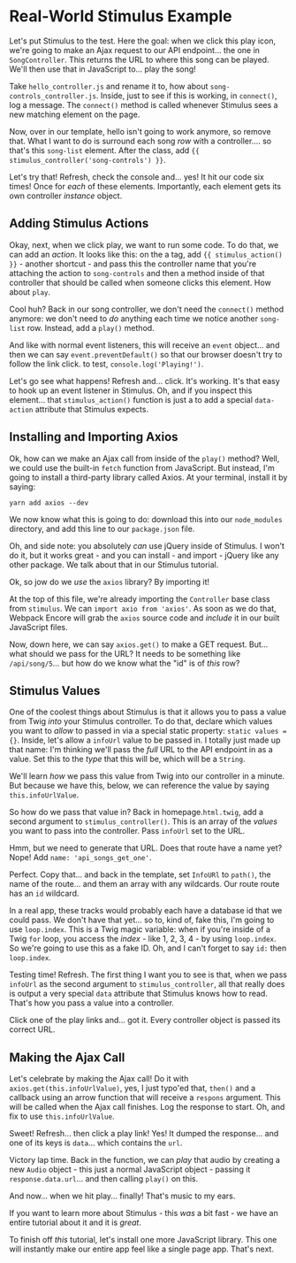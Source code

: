 # Real-World Stimulus Example

Let's put Stimulus to the test. Here the goal: when we click this play icon, we're
going to make an Ajax request to our API endpoint... the one in `SongController`.
This returns the URL to where this song can be played. We'll then use that in
JavaScript to... play the song!

Take `hello_controller.js` and rename it to, how about `song-controls_controller.js`.
Inside, just to see if this is working, in `connect()`, log a message. The
`connect()` method is called whenever Stimulus sees a new matching element on
the page.

Now, over in our template, hello isn't going to work anymore, so remove that. What
I want to do is surround each song *row* with a controller.... so that's this
`song-list` element. After the class, add `{{ stimulus_controller('song-controls') }}`.

Let's try that! Refresh, check the console and... yes! It hit our code six times!
Once for *each* of these elements. Importantly, each element gets its own controller
*instance* object.

## Adding Stimulus Actions

Okay, next, when we click play, we want to run some code. To do that, we can add
an *action*. It looks like this: on the a tag, add `{{ stimulus_action() }}` - another
shortcut - and pass this the controller name that you're attaching the action to
`song-controls` and then a method inside of that controller that should be called
when someone clicks this element. How about `play`.

Cool huh? Back in our song controller, we don't need the `connect()` method anymore:
we don't need to *do* anything each time we notice another `song-list` row. Instead,
add a `play()` method.

And like with normal event listeners, this will receive an `event` object... and
then we can say `event.preventDefault()` so that our browser doesn't try to follow
the link click. to test, `console.log('Playing!')`.

Let's go see what happens! Refresh and... click. It's working. It's that easy to
hook up an event listener in Stimulus. Oh, and if you inspect this element... that
`stimulus_action()` function is just a to add a special `data-action` attribute
that Stimulus expects.

## Installing and Importing Axios

Ok, how can we make an Ajax call from inside of the `play()` method? Well, we
could use the built-in `fetch` function from JavaScript. But instead, I'm going to
install a third-party library called Axios. At your terminal, install it by saying:

```terminal
yarn add axios --dev
```

We now know what this is going to do: download this into our `node_modules` directory,
and add this line to our `package.json` file.

Oh, and side note: you absolutely *can* use jQuery inside of Stimulus. I won't
do it, but it works great - and you can install - and import - jQuery like any other
package. We talk about that in our Stimulus tutorial.

Ok, so jow do we *use* the `axios` library? By importing it!

At the top of this file, we're already importing the `Controller` base class from
`stimulus`. We can `import axio from 'axios'`. As soon as we do that, Webpack Encore
will grab the `axios` source code and *include* it in our built JavaScript files.

Now, down here, we can say `axios.get()` to make a GET request. But... what should
we pass for the URL? It needs to be something like `/api/song/5`... but how do we
know what the "id" is of *this* row?

## Stimulus Values

One of the coolest things about Stimulus is that it allows you to pass a value from
Twig *into* your Stimulus controller. To do that, declare which values you want to
*allow* to passed in via a special static property: `static values = {}`. Inside,
let's allow a `infoUrl` value to be passed in. I totally just made up that name: I'm
thinking we'll pass the *full* URL to the API endpoint in as a value. Set this
to the *type* that this will be, which will be a `String`.

We'll learn *how* we pass this value from Twig into our controller in a minute. But
because we have this, below, we can reference the value by saying `this.infoUrlValue`.

So how do we pass that value in? Back in homepage.`html.twig`, add a second
argument to `stimulus_controller()`. This is an array of the *values* you want
to pass into the controller. Pass `infoUrl` set to the URL.

Hmm, but we need to generate that URL. Does that route have a name yet? Nope!
Add `name: 'api_songs_get_one'`.

Perfect. Copy that... and back in the template, set `InfoURl` to `path()`, the
name of the route... and them an array with any wildcards. Our route route has an
`id` wildcard.

In a real app, these tracks would probably each have a database id that we could
pass. We don't have that yet... so to, kind of, fake this, I'm going to use
`loop.index`. This is a Twig magic variable: when if you're inside of a Twig `for`
loop, you access the *index* - like 1, 2, 3, 4 - by using `loop.index`. So we're
going to use this as a fake ID. Oh, and I can't forget to say `id:` then `loop.index`.

Testing time! Refresh. The first thing I want you to see is that, when we pass
`infoUrl` as the second argument to `stimulus_controller`, all that really does is
output a very special `data` attribute that Stimulus knows how to read. That's how
you pass a value into a controller.

Click one of the play links and... got it. Every controller object is passed its
correct URL.

## Making the Ajax Call

Let's celebrate by making the Ajax call! Do it with `axios.get(this.infoUrlValue)`,
yes, I just typo'ed that, `then()` and a callback using an arrow function that
will receive a `respons` argument. This will be called when the Ajax call
finishes. Log the response to start. Oh, and fix to use `this.infoUrlValue`.

Sweet! Refresh... then click a play link! Yes! It dumped the response... and
one of its keys is `data`... which contains the `url`.

Victory lap time. Back in the function, we can *play* that audio by creating a
new `Audio` object - this just a normal JavaScript object - passing it
`response.data.url`... and then calling `play()` on this.

And now... when we hit play... finally! That's music to my ears.

If you want to learn more about Stimulus - this *was* a bit fast - we have an entire
tutorial about it and it is *great*.

To finish off *this* tutorial, let's install one more JavaScript library. This one
will instantly make our entire app feel like a single page app. That's next.
